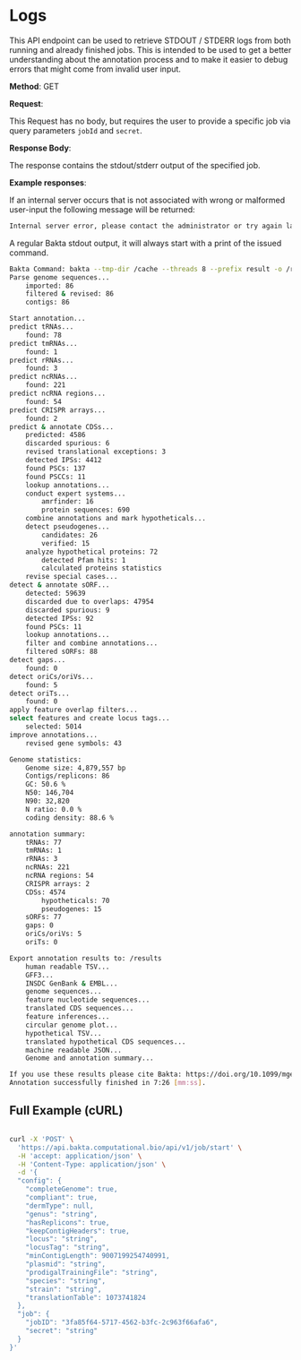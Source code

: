 # Logs

This API endpoint can be used to retrieve STDOUT / STDERR logs from both running and already finished jobs. This is intended to be used to get a better understanding about the annotation process and to make it easier to debug errors that might come from invalid user input.

**Method**: GET

**Request**:

This Request has no body, but requires the user to provide a specific job via query parameters `jobId` and `secret`.

**Response Body**:

The response contains the stdout/stderr output of the specified job.

**Example responses**:

If an internal server occurs that is not associated with wrong or malformed user-input the following message will be returned:
```bash
Internal server error, please contact the administrator or try again later.
```

A regular Bakta stdout output, it will always start with a print of the issued command.

```bash
Bakta Command: bakta --tmp-dir /cache --threads 8 --prefix result -o /results --db /db/db --replicons /data/replicons.tsv --gram ? /data/fastadata.fasta --force
Parse genome sequences...
	imported: 86
	filtered & revised: 86
	contigs: 86

Start annotation...
predict tRNAs...
	found: 78
predict tmRNAs...
	found: 1
predict rRNAs...
	found: 3
predict ncRNAs...
	found: 221
predict ncRNA regions...
	found: 54
predict CRISPR arrays...
	found: 2
predict & annotate CDSs...
	predicted: 4586 
	discarded spurious: 6
	revised translational exceptions: 3
	detected IPSs: 4412
	found PSCs: 137
	found PSCCs: 11
	lookup annotations...
	conduct expert systems...
		amrfinder: 16
		protein sequences: 690
	combine annotations and mark hypotheticals...
	detect pseudogenes...
		candidates: 26
		verified: 15
	analyze hypothetical proteins: 72
		detected Pfam hits: 1 
		calculated proteins statistics
	revise special cases...
detect & annotate sORF...
	detected: 59639
	discarded due to overlaps: 47954
	discarded spurious: 9
	detected IPSs: 92
	found PSCs: 11
	lookup annotations...
	filter and combine annotations...
	filtered sORFs: 88
detect gaps...
	found: 0
detect oriCs/oriVs...
	found: 5
detect oriTs...
	found: 0
apply feature overlap filters...
select features and create locus tags...
	selected: 5014
improve annotations...
	revised gene symbols: 43

Genome statistics:
	Genome size: 4,879,557 bp
	Contigs/replicons: 86
	GC: 50.6 %
	N50: 146,704
	N90: 32,820
	N ratio: 0.0 %
	coding density: 88.6 %

annotation summary:
	tRNAs: 77
	tmRNAs: 1
	rRNAs: 3
	ncRNAs: 221
	ncRNA regions: 54
	CRISPR arrays: 2
	CDSs: 4574
		hypotheticals: 70
		pseudogenes: 15
	sORFs: 77
	gaps: 0
	oriCs/oriVs: 5
	oriTs: 0

Export annotation results to: /results
	human readable TSV...
	GFF3...
	INSDC GenBank & EMBL...
	genome sequences...
	feature nucleotide sequences...
	translated CDS sequences...
	feature inferences...
	circular genome plot...
	hypothetical TSV...
	translated hypothetical CDS sequences...
	machine readable JSON...
	Genome and annotation summary...

If you use these results please cite Bakta: https://doi.org/10.1099/mgen.0.000685
Annotation successfully finished in 7:26 [mm:ss].
```

## Full Example (cURL)

```bash

curl -X 'POST' \
  'https://api.bakta.computational.bio/api/v1/job/start' \
  -H 'accept: application/json' \
  -H 'Content-Type: application/json' \
  -d '{
  "config": {
    "completeGenome": true,
    "compliant": true,
    "dermType": null,
    "genus": "string",
    "hasReplicons": true,
    "keepContigHeaders": true,
    "locus": "string",
    "locusTag": "string",
    "minContigLength": 9007199254740991,
    "plasmid": "string",
    "prodigalTrainingFile": "string",
    "species": "string",
    "strain": "string",
    "translationTable": 1073741824
  },
  "job": {
    "jobID": "3fa85f64-5717-4562-b3fc-2c963f66afa6",
    "secret": "string"
  }
}'
``` 
